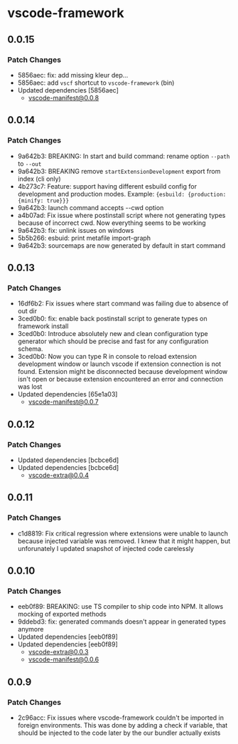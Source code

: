 # vscode-framework

## 0.0.15

### Patch Changes

-   5856aec: fix: add missing kleur dep...
-   5856aec: add `vscf` shortcut to `vscode-framework` (bin)
-   Updated dependencies [5856aec]
    -   vscode-manifest@0.0.8

## 0.0.14

### Patch Changes

-   9a642b3: BREAKING: In start and build command: rename option `--path` to `--out`
-   9a642b3: BREAKING remove `startExtensionDevelopment` export from index (cli only)
-   4b273c7: Feature: support having different esbuild config for development and production modes. Example: `{esbuild: {production: {minify: true}}}`
-   9a642b3: launch command accepts --cwd option
-   a4b07ad: Fix issue where postinstall script where not generating types because of incorrect cwd. Now everything seems to be working
-   9a642b3: fix: unlink issues on windows
-   5b5b266: esbuid: print metafile import-graph
-   9a642b3: sourcemaps are now generated by default in start command

## 0.0.13

### Patch Changes

-   16df6b2: Fix issues where start command was failing due to absence of out dir
-   3ced0b0: fix: enable back postinstall script to generate types on framework install
-   3ced0b0: Introduce absolutely new and clean configuration type generator which should be precise and fast for any configuration schema.
-   3ced0b0: Now you can type R in console to reload extension development window or launch vscode if extension connection is not found. Extension might be disconnected because development window isn't open or because extension encountered an error and connection was lost
-   Updated dependencies [65e1a03]
    -   vscode-manifest@0.0.7

## 0.0.12

### Patch Changes

-   Updated dependencies [bcbce6d]
-   Updated dependencies [bcbce6d]
    -   vscode-extra@0.0.4

## 0.0.11

### Patch Changes

-   c1d8819: Fix critical regression where extensions were unable to launch because injected variable was removed. I knew that it might happen, but unforunately I updated snapshot of injected code carelessly

## 0.0.10

### Patch Changes

-   eeb0f89: BREAKING: use TS compiler to ship code into NPM. It allows mocking of exported methods
-   9ddebd3: fix: generated commands doesn't appear in generated types anymore
-   Updated dependencies [eeb0f89]
-   Updated dependencies [eeb0f89]
    -   vscode-extra@0.0.3
    -   vscode-manifest@0.0.6

## 0.0.9

### Patch Changes

-   2c96acc: Fix issues where vscode-framework couldn't be imported in foreign environments. This was done by adding a check if variable, that should be injected to the code later by the our bundler actually exists
